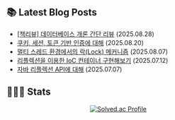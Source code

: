 <h2>📚 Latest Blog Posts </h2>

<!-- BLOG-POST-LIST:START -->
- [[책리뷰] 데이터베이스 개론 간단 리뷰](https://ego2-1.tistory.com/41) (2025.08.28)
- [쿠키, 세션, 토큰 기반 인증에 대해](https://ego2-1.tistory.com/40) (2025.08.20)
- [멀티 스레드 환경에서의 락(Lock) 메커니즘](https://ego2-1.tistory.com/39) (2025.08.07)
- [리플렉션을 이용한 IoC 컨테이너 구현해보기](https://ego2-1.tistory.com/38) (2025.07.12)
- [자바 리플렉션 API에 대해](https://ego2-1.tistory.com/37) (2025.07.07)
<!-- BLOG-POST-LIST:END -->

<h2>🧑🏻‍💻 Stats </h2>

<div align="left" style="display: flex; justify-content: center; align-items: center; gap: 20px;">
    <a href="https://solved.ac/ljb5054/">
    <img src="http://mazassumnida.wtf/api/v2/generate_badge?boj=ljb5054" alt="Solved.ac Profile"/>
  </a>
</div>
